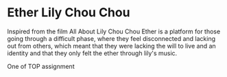 # Ether Lily Chou Chou

Inspired from the film All About Lily Chou Chou
Ether is a platform for those going through a difficult phase, where they feel disconnected and lacking out from others, which meant that they were lacking the will to live and an identity and that they only felt the ether through lily's music.

One of TOP assignment